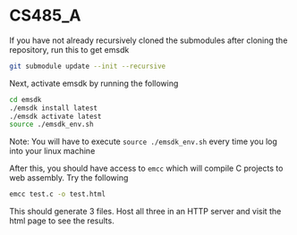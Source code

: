 # CS485_A

If you have not already recursively cloned the submodules after cloning the repository, run this to get emsdk
```bash
git submodule update --init --recursive
``` 
Next, activate emsdk by running the following
```bash
cd emsdk
./emsdk install latest
./emsdk activate latest
source ./emsdk_env.sh
```
Note: You will have to execute `source ./emsdk_env.sh` every time you log into your linux machine


After this, you should have access to `emcc` which will compile C projects to web assembly. Try the following
```bash
emcc test.c -o test.html
```
This should generate 3 files. Host all three in an HTTP server and visit the html page to see the results.

